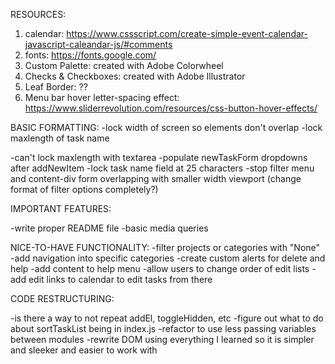 RESOURCES:
1. calendar: https://www.cssscript.com/create-simple-event-calendar-javascript-caleandar-js/#comments
2. fonts: https://fonts.google.com/
3. Custom Palette: created with Adobe Colorwheel
4. Checks & Checkboxes: created with Adobe Illustrator
5. Leaf Border: ??
6. Menu bar hover letter-spacing effect: https://www.sliderrevolution.com/resources/css-button-hover-effects/

BASIC FORMATTING:
-lock width of screen so elements don't overlap
-lock maxlength of task name

-can't lock maxlength with textarea
-populate newTaskForm dropdowns after addNewItem
-lock task name field at 25 characters
-stop filter menu and content-div form overlapping with smaller width viewport (change format of filter options completely?)


IMPORTANT FEATURES:

-write proper README file
-basic media queries


NICE-TO-HAVE FUNCTIONALITY:
-filter projects or categories with "None"
-add navigation into specific categories
-create custom alerts for delete and help
-add content to help menu
-allow users to change order of edit lists
-add edit links to calendar to edit tasks from there


CODE RESTRUCTURING:

-is there a way to not repeat addEl, toggleHidden, etc
-figure out what to do about sortTaskList being in index.js
-refactor to use less passing variables between modules
-rewrite DOM using everything I learned so it is simpler and sleeker and easier to work with